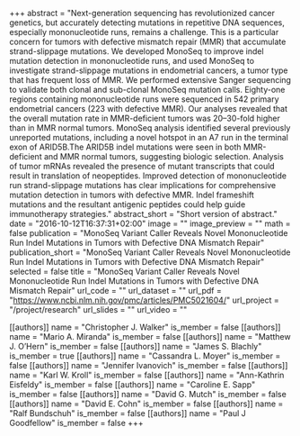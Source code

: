 +++
abstract = "Next-generation sequencing has revolutionized cancer genetics, but accurately detecting mutations in repetitive DNA sequences, especially mononucleotide runs, remains a challenge. This is a particular concern for tumors with defective mismatch repair (MMR) that accumulate strand-slippage mutations. We developed MonoSeq to improve indel mutation detection in mononucleotide runs, and used MonoSeq to investigate strand-slippage mutations in endometrial cancers, a tumor type that has frequent loss of MMR. We performed extensive Sanger sequencing to validate both clonal and sub-clonal MonoSeq mutation calls. Eighty-one regions containing mononucleotide runs were sequenced in 542 primary endometrial cancers (223 with defective MMR). Our analyses revealed that the overall mutation rate in MMR-deficient tumors was 20–30-fold higher than in MMR normal tumors. MonoSeq analysis identified several previously unreported mutations, including a novel hotspot in an A7 run in the terminal exon of ARID5B.The ARID5B indel mutations were seen in both MMR-deficient and MMR normal tumors, suggesting biologic selection. Analysis of tumor mRNAs revealed the presence of mutant transcripts that could result in translation of neopeptides. Improved detection of mononucleotide run strand-slippage mutations has clear implications for comprehensive mutation detection in tumors with defective MMR. Indel frameshift mutations and the resultant antigenic peptides could help guide immunotherapy strategies."
abstract_short = "Short version of abstract."
date = "2016-10-12T16:37:31+02:00"
image = ""
image_preview = ""
math = false
publication = "MonoSeq Variant Caller Reveals Novel Mononucleotide Run Indel Mutations in Tumors with Defective DNA Mismatch Repair"
publication_short = "MonoSeq Variant Caller Reveals Novel Mononucleotide Run Indel Mutations in Tumors with Defective DNA Mismatch Repair"
selected = false
title = "MonoSeq Variant Caller Reveals Novel Mononucleotide Run Indel Mutations in Tumors with Defective DNA Mismatch Repair"
url_code = ""
url_dataset = ""
url_pdf = "https://www.ncbi.nlm.nih.gov/pmc/articles/PMC5021604/"
url_project = "/project/research"
url_slides = ""
url_video = ""

[[authors]]
    name = "Christopher J. Walker"
    is_member = false
[[authors]]
    name = "Mario A. Miranda"
    is_member = false
[[authors]]
    name = "Matthew J. O’Hern"
    is_member = false
[[authors]]
    name = "James S. Blachly"
    is_member = true
[[authors]]
    name = "Cassandra L. Moyer"
    is_member = false
[[authors]]
    name = "Jennifer Ivanovich"
    is_member = false
[[authors]]
    name = "Karl W. Kroll"
    is_member = false
[[authors]]
    name = "Ann-Kathrin Eisfeldy"
    is_member = false
[[authors]]
    name = "Caroline E. Sapp"
    is_member = false
[[authors]]
    name = "David G. Mutch"
    is_member = false
[[authors]]
    name = "David E. Cohn"
    is_member = false
[[authors]]
    name = "Ralf Bundschuh"
    is_member = false
[[authors]]
    name = "Paul J Goodfellow"
    is_member = false
+++